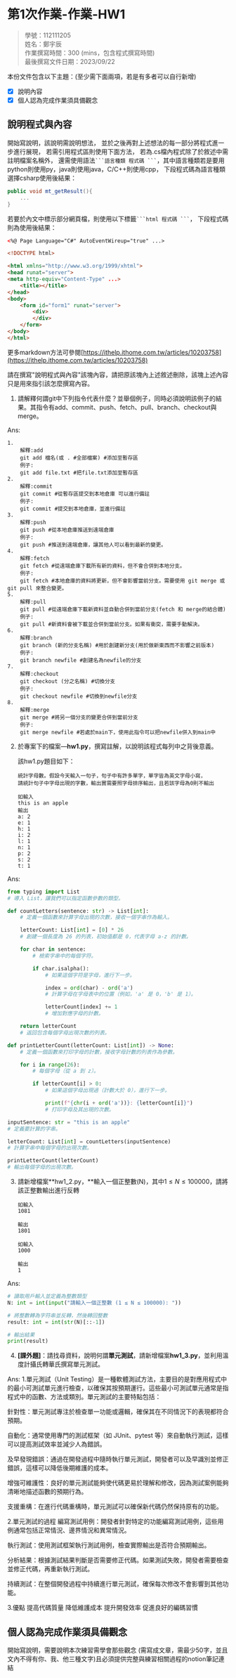 # 第1次作業-作業-HW1
>
>學號：112111205
><br />
>姓名：鄭宇辰
><br />
>作業撰寫時間：300 (mins，包含程式撰寫時間)
><br />
>最後撰寫文件日期：2023/09/22
>

本份文件包含以下主題：(至少需下面兩項，若是有多者可以自行新增)
- [x] 說明內容
- [x] 個人認為完成作業須具備觀念

## 說明程式與內容

開始寫說明，該說明需說明想法，
並於之後再對上述想法的每一部分將程式進一步進行展現，
若需引用程式區則使用下面方法，
若為.cs檔內程式除了於敘述中需註明檔案名稱外，
還需使用語法` ```語言種類 程式碼 ``` `，其中語言種類若是要用python則使用py，java則使用java，C/C++則使用cpp，
下段程式碼為語言種類選擇csharp使用後結果：

```csharp
public void mt_getResult(){
    ...
}
```

若要於內文中標示部分網頁檔，則使用以下標籤` ```html 程式碼 ``` `，
下段程式碼則為使用後結果：

```html
<%@ Page Language="C#" AutoEventWireup="true" ...>

<!DOCTYPE html>

<html xmlns="http://www.w3.org/1999/xhtml">
<head runat="server">
<meta http-equiv="Content-Type" ...>
    <title></title>
</head>
<body>
    <form id="form1" runat="server">
        <div>
        </div>
    </form>
</body>
</html>
```
更多markdown方法可參閱[https://ithelp.ithome.com.tw/articles/10203758](https://ithelp.ithome.com.tw/articles/10203758)

請在撰寫"說明程式與內容"該塊內容，請把原該塊內上述敘述刪除，該塊上述內容只是用來指引該怎麼撰寫內容。

1. 請解釋何謂git中下列指令代表什麼？並舉個例子，同時必須說明該例子的結果。其指令有add、commit、push、fetch、pull、branch、checkout與merge。

Ans:
```git
1.  
    解釋:add
    git add 檔名(或 . #全部檔案) #添加至暫存區
    例子:
    git add file.txt #把file.txt添加至暫存區
2.  
    解釋:commit
    git commit #從暫存區提交到本地倉庫 可以進行備註
    例子:
    git commit #提交到本地倉庫，並進行備註
3.  
    解釋:push
    git push #從本地倉庫推送到遠端倉庫
    例子:
    git push #推送到遠端倉庫，讓其他人可以看到最新的變更。
4.
    解釋:fetch
    git fetch #從遠端倉庫下載所有新的資料，但不會合併到本地分支。
    例子:
    git fetch #本地倉庫的資料將更新，但不會影響當前分支。需要使用 git merge 或 git pull 來整合變更。
5.
    解釋:pull
    git pull #從遠端倉庫下載新資料並自動合併到當前分支(fetch 和 merge的結合體)
    例子:
    git pull #新資料會被下載並合併到當前分支。如果有衝突，需要手動解決。
6.
    解釋:branch
    git branch (新的分支名稱) #用於創建新分支(用於做新東西而不影響之前版本)
    例子:
    git branch newfile #創建名為newfile的分支
7.
    解釋:checkout
    git checkout (分之名稱) #切換分支
    例子:
    git checkout newfile #切換到newfile分支
8.
    解釋:merge
    git merge #將另一個分支的變更合併到當前分支
    例子:
    git merge newfile #若處於main下，使用此指令可以把newfile併入到main中
```


2. 於專案下的檔案—**hw1.py**，撰寫註解，以說明該程式每列中之背後意義。

    該hw1.py題目如下：

    ```
    統計字母數。假設今天輸入一句子，句子中有許多單字，單字皆為英文字母小寫，
    請統計句子中字母出現的字數，輸出實需要照字母排序輸出，且若該字母為0則不輸出

    如輸入
    this is an apple
    輸出
    a: 2
    e: 1
    h: 1
    i: 2
    l: 1
    n: 1
    p: 2
    s: 2
    t: 1
    ```

Ans:
```py
from typing import List
# 導入 List，讓我們可以指定函數參數的類型。

def countLetters(sentence: str) -> List[int]:
    # 定義一個函數來計算字母出現的次數，接收一個字串作為輸入。

    letterCount: List[int] = [0] * 26
    # 創建一個長度為 26 的列表，初始值都是 0，代表字母 a-z 的計數。

    for char in sentence:
        # 檢索字串中的每個字符。

        if char.isalpha():
            # 如果這個字符是字母，進行下一步。

            index = ord(char) - ord('a')
            # 計算字母在字母表中的位置（例如，'a' 是 0，'b' 是 1）。

            letterCount[index] += 1
            # 增加對應字母的計數。

    return letterCount
    # 返回包含每個字母出現次數的列表。

def printLetterCount(letterCount: List[int]) -> None:
    # 定義一個函數來打印字母的計數，接收字母計數的列表作為參數。

    for i in range(26):
        # 每個字母（從 a 到 z）。

        if letterCount[i] > 0:
            # 如果這個字母出現過（計數大於 0），進行下一步。

            print(f"{chr(i + ord('a'))}: {letterCount[i]}")
            # 打印字母及其出現的次數。

inputSentence: str = "this is an apple"
# 定義要計算的字串。

letterCount: List[int] = countLetters(inputSentence)
# 計算字串中每個字母的出現次數。

printLetterCount(letterCount)
# 輸出每個字母的出現次數。
```




3. 請新增檔案**hw1_2.py，**輸入一個正整數(N)，其中$1\le N \le 100000$，請將該正整數輸出進行反轉

    ```
    如輸入
    1081

    輸出
    1801

    如輸入
    1000

    輸出
    1
    ```

Ans:
```py
# 讀取用戶輸入並定義為整數類型
N: int = int(input("請輸入一個正整數 (1 ≤ N ≤ 100000): "))

# 將整數轉為字符串並反轉，然後轉回整數
result: int = int(str(N)[::-1])

# 輸出結果
print(result)
```

4. **[課外題]**：請找尋資料，說明何謂**單元測試**，請新增檔案**hw1_3.py**，並利用溫度計攝氏轉華氏撰寫單元測試。

Ans:
1.單元測試（Unit Testing）是一種軟體測試方法，主要目的是對應用程式中的最小可測試單元進行檢查，以確保其按預期運行。這些最小可測試單元通常是指程式中的函數、方法或類別。單元測試的主要特點包括：

針對性：單元測試專注於檢查單一功能或邏輯，確保其在不同情況下的表現都符合預期。

自動化：通常使用專門的測試框架（如 JUnit、pytest 等）來自動執行測試，這樣可以提高測試效率並減少人為錯誤。

及早發現錯誤：通過在開發過程中隨時執行單元測試，開發者可以及早識別並修正錯誤，這樣可以降低後期維護的成本。

增強可維護性：良好的單元測試能夠使代碼更易於理解和修改，因為測試案例能夠清晰地描述函數的預期行為。

支援重構：在進行代碼重構時，單元測試可以確保新代碼仍然保持原有的功能。

2.單元測試的過程
編寫測試用例：開發者針對特定的功能編寫測試用例，這些用例通常包括正常情況、邊界情況和異常情況。

執行測試：使用測試框架執行測試用例，檢查實際輸出是否符合預期輸出。

分析結果：根據測試結果判斷是否需要修正代碼。如果測試失敗，開發者需要檢查並修正代碼，再重新執行測試。

持續測試：在整個開發過程中持續進行單元測試，確保每次修改不會影響到其他功能。

3.優點
提高代碼質量
降低維護成本
提升開發效率
促進良好的編碼習慣



## 個人認為完成作業須具備觀念

開始寫說明，需要說明本次練習需學會那些觀念 (需寫成文章，需最少50字，並且文內不得有你、我、他三種文字)且必須提供完整與練習相關過程的notion筆記連結